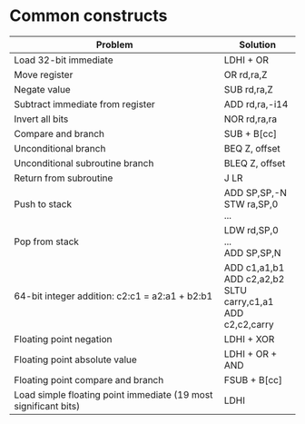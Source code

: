 # Common constructs

| Problem | Solution |
|---|---|
| Load 32-bit immediate | LDHI + OR |
| Move register | OR rd,ra,Z |
| Negate value | SUB rd,ra,Z |
| Subtract immediate from register | ADD rd,ra,-i14 |
| Invert all bits | NOR rd,ra,ra |
| Compare and branch | SUB + B[cc] |
| Unconditional branch | BEQ Z, offset |
| Unconditional subroutine branch | BLEQ Z, offset |
| Return from subroutine | J LR |
| Push to stack | ADD SP,SP,-N<br>STW ra,SP,0<br>... |
| Pop from stack | LDW rd,SP,0<br>...<br>ADD SP,SP,N |
| 64-bit integer addition: c2:c1 = a2:a1 + b2:b1 | ADD c1,a1,b1<br>ADD c2,a2,b2<br>SLTU carry,c1,a1<br>ADD c2,c2,carry|
| Floating point negation | LDHI + XOR |
| Floating point absolute value | LDHI + OR + AND |
| Floating point compare and branch | FSUB + B[cc] |
| Load simple floating point immediate (19 most significant bits) | LDHI |

